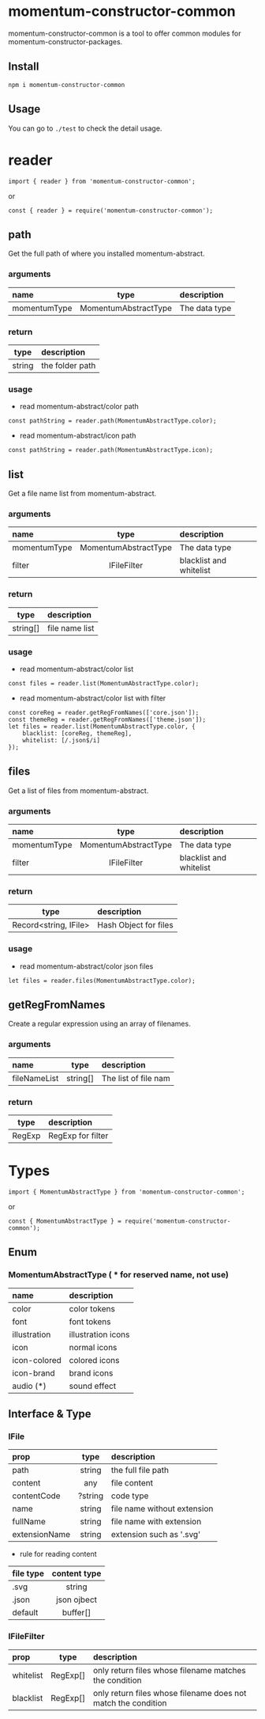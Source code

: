 # momentum-constructor-common

momentum-constructor-common is a tool to offer common modules for momentum-constructor-packages.

## Install

```npm i momentum-constructor-common```

## Usage

You can go to ```./test``` to check the detail usage.

# reader

```
import { reader } from 'momentum-constructor-common';
```

or

```
const { reader } = require('momentum-constructor-common');
```

## path

Get the full path of where you installed momentum-abstract.

### arguments

|  name        | type                 | description                    |
| :----------- | :------------------: | :----------------------------  |
| momentumType | MomentumAbstractType | The data type                  |

### return

| type                 | description                    |
| :------------------: | :----------------------------  |
| string               | the folder path                |

### usage

+ read momentum-abstract/color path

```
const pathString = reader.path(MomentumAbstractType.color);
```

+ read momentum-abstract/icon path

```
const pathString = reader.path(MomentumAbstractType.icon);
```

## list

Get a file name list from momentum-abstract.

### arguments

|  name        | type                 | description                    |
| :----------- | :------------------: | :----------------------------  |
| momentumType | MomentumAbstractType | The data type                  |
| filter       | IFileFilter          | blacklist and whitelist        |

### return

| type                 | description                    |
| :------------------: | :----------------------------  |
| string[]             | file name list                 |

### usage

+ read momentum-abstract/color list

```
const files = reader.list(MomentumAbstractType.color);
```

+ read momentum-abstract/color list with filter

```
const coreReg = reader.getRegFromNames(['core.json']);
const themeReg = reader.getRegFromNames(['theme.json']);
let files = reader.list(MomentumAbstractType.color, {
    blacklist: [coreReg, themeReg],
    whitelist: [/.json$/i]
});
```

## files

Get a list of files from momentum-abstract.

### arguments

|  name        | type                 | description                    |
| :----------- | :------------------: | :----------------------------  |
| momentumType | MomentumAbstractType | The data type                  |
| filter       | IFileFilter          | blacklist and whitelist        |

### return

| type                 | description                    |
| :------------------: | :----------------------------  |
| Record<string, IFile>| Hash Object for files          |

### usage

+ read momentum-abstract/color json files

```
let files = reader.files(MomentumAbstractType.color);
```

## getRegFromNames

Create a regular expression using an array of filenames.

### arguments

|  name        | type                 | description                    |
| :----------- | :------------------: | :----------------------------  |
| fileNameList | string[]             | The list of file nam           |

### return

| type                 | description                    |
| :------------------: | :----------------------------  |
| RegExp               | RegExp for filter              |

# Types

```
import { MomentumAbstractType } from 'momentum-constructor-common';
```

or

```
const { MomentumAbstractType } = require('momentum-constructor-common');
```

## Enum

### MomentumAbstractType ( * for reserved name, not use)

|  name        | description                    |
| :----------- | :----------------------------  |
| color        |  color tokens                  |
| font         |  font tokens                   |
| illustration |  illustration icons            |
| icon         |  normal icons                  |
| icon-colored |  colored icons                 |
| icon-brand   |  brand icons                   |
| audio (*)    |  sound effect                  |


## Interface & Type

### IFile

|  prop        | type        | description                    |
| :----------- | :---------: | :----------------------------  |
| path         | string      |  the full file path            |
| content      | any         |  file content                  |
| contentCode  | ?string     |  code type                     |
| name         | string      |  file name without extension   |
| fullName     | string      |  file name with extension      |
| extensionName| string      |  extension such as '.svg'      |

+ rule for reading content

|  file type   | content type  |
| :----------- | :-----------: |
| .svg         | string        |
| .json        | json ojbect   |
| default      | buffer[]      |

### IFileFilter

|  prop        | type         | description        |
| :----------- | :---------:  | :----------------  |
| whitelist    | RegExp[]     | only return files whose filename matches the condition           |
| blacklist    | RegExp[]     | only return files whose filename does not match the condition    |
